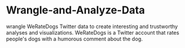 # Wrangle-and-Analyze-Data
wrangle WeRateDogs Twitter data to create interesting and trustworthy analyses and visualizations.
WeRateDogs is a Twitter account that rates people's dogs with a humorous comment about the dog.
